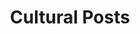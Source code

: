 ---
layout: cultureposts
permalink: /blog/culture/index.html
title: "Cultural Posts"
tags: [culture, blog]
---